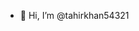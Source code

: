 - 👋 Hi, I’m @tahirkhan54321

<!---
tahirkhan54321/tahirkhan54321 is a ✨ special ✨ repository because its `README.md` (this file) appears on your GitHub profile.
You can click the Preview link to take a look at your changes.
--->
